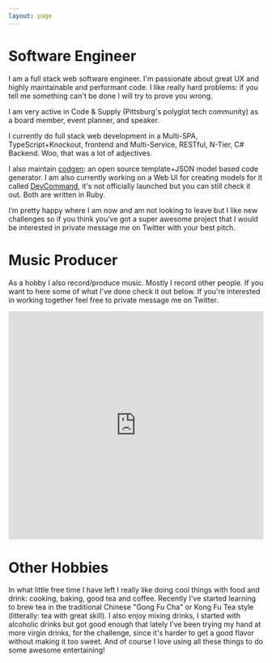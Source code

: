 ```yaml
---
layout: page
---
```


# Software Engineer
I am a full stack web software engineer. I'm passionate about great UX and highly maintainable and performant code. I like really hard problems: if you tell me something can't be done I will try to prove you wrong.

I am very active in Code & Supply (Pittsburg's polyglot tech community) as a board member, event planner, and speaker.

I currently do full stack web development in a Multi-SPA, TypeScript+Knockout, frontend and Multi-Service, RESTful, N-Tier, C# Backend. Woo, that was a lot of adjectives.

I also maintain [codgen](https://github.com/beattyml1/codgen): an open source template+JSON model based code generator. I am also currently working on a Web UI for creating models for it called [DevCommand](https://www.devcommand.co/), it's not officially launched but you can still check it out. Both are written in Ruby. 

I’m pretty happy where I am now and am not looking to leave but I like new challenges so if you think you’ve got a super awesome project that I would be interested in private message me on Twitter with your best pitch.

# Music Producer
As a hobby I also record/produce music. Mostly I record other people. If you want to here some of what I've done check it out below. If you're interested in working together feel free to private message me on Twitter.

<iframe width="100%" height="450" scrolling="no" frameborder="no" src="https://w.soundcloud.com/player/?url=https%3A//api.soundcloud.com/playlists/4790749&amp;auto_play=false&amp;hide_related=false&amp;show_comments=true&amp;show_user=true&amp;show_reposts=false&amp;visual=true"></iframe>

# Other Hobbies
In what little free time I have left I really like doing cool things with food and drink: cooking, baking, good tea and coffee. Recently I've started learning to brew tea in the traditional Chinese "Gong Fu Cha" or Kong Fu Tea style (litterally: tea with great skill). I also enjoy mixing drinks, I started with alcoholic drinks but got good enough that lately I've been trying my hand at more virgin drinks, for the challenge, since it's harder to get a good flavor without making it too sweet. And of course I love using all these things to do some awesome entertaining!
